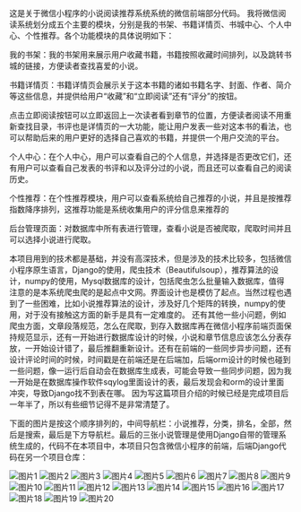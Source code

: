 这是关于微信小程序的小说阅读推荐系统系统的微信前端部分代码。
我将微信阅读系统划分成五个主要的模块，分别是我的书架、书籍详情页、书城中心、个人中心、个性推荐。各个功能模块的具体说明如下：

我的书架：我的书架用来展示用户收藏书籍，书籍按照收藏时间排列，以及跳转书城的链接，方便读者查找喜爱的小说。

书籍详情页：书籍详情页会展示关于这本书籍的诸如书籍名字、封面、作者、简介等这些信息，并提供给用户“收藏”和“立即阅读”还有“评分”的按钮。

点击立即阅读按钮可以立即返回上一次读者看到章节的位置，方便读者阅读不用重新查找目录，书评也是详情页的一大功能，能让用户发表一些对这本书的看法，也可以帮助后来的用户更好的选择自己喜欢的书籍，并提供一个用户交流的平台。

个人中心：在个人中心，用户可以查看自己的个人信息，并选择是否更改它们，还有用户可以查看自己发表的书评和以及评分过的小说，而且还可以查看自己的阅读历史。

个性推荐：在个性推荐模块，用户可以查看系统给自己推荐的小说，并且是按推荐指数降序排列，这推荐功能是系统收集用户的评分信息来推荐的

后台管理页面：对数据库中所有表进行管理，查看小说是否被爬取，爬取时间并且可以选择小说进行爬取。

本项目用到的技术都是基础，并没有高深技术，但是涉及的技术比较多，包括微信小程序原生语言，Django的使用，爬虫技术（Beautifulsoup），推荐算法的设计，numpy的使用，Mysql数据库的设计，包括爬虫怎么批量输入数据库，值得注意的是本系统爬虫爬的是起点中文网。界面设计也是模仿了起点。当然过程也遇到了一些困难，比如小说推荐算法的设计，涉及好几个矩阵的转换，numpy的使用，对于没有接触这方面的新手是具有一定难度的。
还有其他一些小问题，例如爬虫方面，文章段落规范，怎么在爬取，到存入数据库再在微信小程序前端页面保持规范显示，还有一开始进行数据库设计的时候，小说和章节信息应该怎么分表存放，一开始设计错了，最后推翻重新设计。还有在前端的一些同步异步问题，还有设计评论时间的时候，时间戳是在前端还是在后端加，后端orm设计的时候也碰到一些问题，像一运行后自动会在数据库生成表，可能会导致一些同步问题，因为我一开始是在数据库操作软件sqylog里面设计的表，最后发现会和orm的设计里面冲突，导致Django找不到表在哪。
因为写这篇项目介绍的时候已经是完成项目后一年半了，所以有些细节记得不是非常清楚了。

下面的图片是按这个顺序排列的，中间导航栏：小说推荐，分类，排名，全部，然后是搜索，最后是下方导航栏。最后的三张小说管理是使用Django自带的管理系统生成的，代码不在本项目中，本项目只包含微信小程序的前端，后端Django代码在另一个项目仓库：

![图片1](https://github.com/user-attachments/assets/29ac3789-fd5d-4e3d-b3ff-db52c25ffdce)
![图片2](https://github.com/user-attachments/assets/d607a5ca-c46e-4f48-a781-219195243303)
![图片3](https://github.com/user-attachments/assets/e96a40b3-ffd5-4619-a244-5cf3278283f1)
![图片4](https://github.com/user-attachments/assets/8d4f42d5-cb88-4110-ab65-6db44b93d205)
![图片5](https://github.com/user-attachments/assets/4154d3a6-a4d8-4c0b-91e0-cef387309f90)
![图片6](https://github.com/user-attachments/assets/b655086d-a84f-4df8-8e59-f111acf5afc2)
![图片7](https://github.com/user-attachments/assets/a68e7d64-4a6a-40e8-9e0a-c0c646628804)
![图片8](https://github.com/user-attachments/assets/2051c645-9446-4637-b718-5c29a4630c13)
![图片9](https://github.com/user-attachments/assets/7b52f4bd-cab5-4c7d-ac5c-9d5e3447b028)
![图片10](https://github.com/user-attachments/assets/fa1b1e32-4ec0-4ad4-8297-6a09eba349f1)
![图片11](https://github.com/user-attachments/assets/e6361d47-7121-4bf9-b3bb-63848353d0dd)
![图片12](https://github.com/user-attachments/assets/5781a316-89a2-41cc-9d8e-0db8f517dbb0)
![图片13](https://github.com/user-attachments/assets/b5171b70-437d-41aa-9b85-fc999121ee14)
![图片14](https://github.com/user-attachments/assets/0f2eb500-e69a-45ba-a6cb-08b79abffcf9)
![图片15](https://github.com/user-attachments/assets/87c4bb52-5087-4ba8-8b28-6e96b6ad0b39)
![图片16](https://github.com/user-attachments/assets/e1edc28a-e3e6-4164-9173-67fa02bdfbbb)
![图片17](https://github.com/user-attachments/assets/e853e60f-dde3-4b86-b1cc-deb8caf94ec0)
![图片18](https://github.com/user-attachments/assets/3172195f-c2ba-4f36-8f6b-21d6df245a45)
![图片19](https://github.com/user-attachments/assets/90c6b205-87e4-4ed4-9346-3af506cf147e)
![图片20](https://github.com/user-attachments/assets/7b927357-4013-49aa-8b1d-d226a5e02d44)
